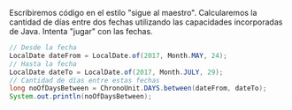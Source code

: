 
Escribiremos código en el estilo "sigue al maestro". Calcularemos la cantidad de días entre dos fechas utilizando las capacidades incorporadas de Java. Intenta "jugar" con las fechas.

```java
// Desde la fecha
LocalDate dateFrom = LocalDate.of(2017, Month.MAY, 24);
// Hasta la fecha
LocalDate dateTo = LocalDate.of(2017, Month.JULY, 29);
// Cantidad de días entre estas fechas
long noOfDaysBetween = ChronoUnit.DAYS.between(dateFrom, dateTo);
System.out.println(noOfDaysBetween);
```
